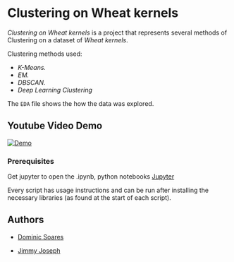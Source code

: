 # Clustering on Wheat kernels
*Clustering on Wheat kernels* is a project that represents several methods of Clustering on a dataset of *Wheat kernels*. 

Clustering methods used:
* *K-Means.*
* *EM.*
* *DBSCAN.*
* *Deep Learning Clustering*

The `EDA` file shows the how the data was explored.

## Youtube Video Demo
[![Demo](https://img.youtube.com/vi/7VkiJmzHU-g/maxresdefault.jpg)](https://youtu.be/7VkiJmzHU-g "Clustering Analysis")


### Prerequisites

Get jupyter to open the .ipynb, python notebooks [Jupyter](http://jupyter.org)

Every script has usage instructions and can be run after installing the necessary libraries (as found at the start of each script).

## Authors

- [Dominic Soares](https://github.com/soaresdominic/)

- [Jimmy Joseph](https://github.com/jimmyjoseph1295)
